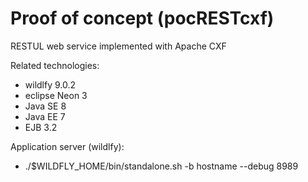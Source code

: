 # Proof of concept (pocRESTcxf)


RESTUL web service implemented with Apache CXF 

Related technologies:
* wildlfy 9.0.2
* eclipse Neon 3
* Java SE 8
* Java EE 7
* EJB 3.2

Application server (wildlfy):
* ./$WILDFLY_HOME/bin/standalone.sh -b hostname --debug 8989

